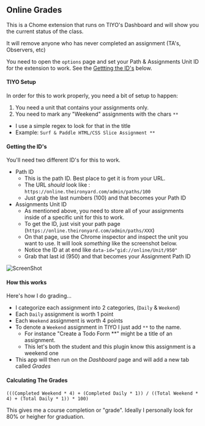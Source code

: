 ## Online Grades

This is a Chome extension that runs on TIYO's Dashboard and will show you the current status of the class.

It will remove anyone who has never completed an assignment (TA's, Observers, etc)

You need to open the `options` page and set your Path & Assignments Unit ID for the extension to work. See the [Gettting the ID's]() below.

#### TIYO Setup

In order for this to work properly, you need a bit of setup to happen:

1. You need a unit that contains your assignments only.
2. You need to mark any "Weekend" assignments with the chars `**`
  - I use a simple regex to look for that in the title
  - Example: `Surf & Paddle HTML/CSS Slice Assignment **`

#### Getting the ID's

You'll need two different ID's for this to work. 

- Path ID
  - This is the path ID. Best place to get it is from your URL.
  - The URL _should_ look like : `https://online.theironyard.com/admin/paths/100`
  - Just grab the last numbers (100) and that becomes your Path ID
- Assignments Unit ID
  - As mentioned above, you need to store all of your assignments inside of a specific unit for this to work.
  - To get the ID, just visit your path page (`https://online.theironyard.com/admin/paths/XXX`)
  - On that page, use the Chrome inspector and inspect the unit you want to use. It will look _something_ like the screenshot below.
  - Notice the ID at at end like `data-id="gid://online/Unit/950"`
  - Grab that last id (950) and that becomes your Assignment Path ID

![ScreenShot](http://image.prntscr.com/image/f36e211742d84000bc2d87aaa96d1993.png)


#### How this works

Here's how I do grading...

- I categorize each assignment into 2 categories, (`Daily` & `Weekend`)
- Each `Daily` assignment is worth 1 point
- Each `Weekend` assignment is worth 4 points
- To denote a `Weekend` assignment in TIYO I just add `**` to the name.
  - For instance "Create a Todo Form **" might be a title of an assignment.
  - This let's both the student and this plugin know this assignment is a weekend one
- This app will then run on the *Dashboard* page and will add a new tab called *Grades*


#### Calculating The Grades

`(((Completed Weekend * 4) + (Completed Daily * 1)) / ((Total Weekend * 4) + (Total Daily * 1)) * 100)`

This gives me a course completion or "grade". Ideally I personally look for 80% or heigher for graduation.
